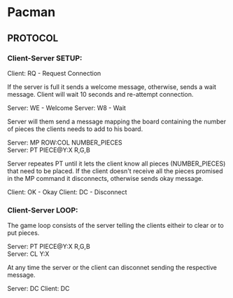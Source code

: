 # Pacman

## PROTOCOL

### Client-Server SETUP:

Client: RQ - Request Connection

If the server is full it sends a welcome message, otherwise, sends a wait message. Client will wait 10 seconds and re-attempt connection.

Server: WE - Welcome
Server: W8 - Wait

Server will them send a message mapping the board containing the number of pieces the clients needs to add to his board.

Server: MP  ROW:COL NUMBER_PIECES     
Server: PT  PIECE@Y:X R,G,B           

Server repeates PT until it lets the client know all pieces (NUMBER_PIECES) that need to be placed.
If the client doesn't receive all the pieces promised in the MP command it disconnects, otherwise sends okay message.

Client: OK - Okay
Client: DC - Disconnect


### Client-Server LOOP:

The game loop consists of the server telling the clients eitheir to clear or to put pieces.

Server: PT PIECE@Y:X R,G,B      
Server: CL Y:X

At any time the server or the client can disconnet sending the respective message.

Server: DC
Client: DC
